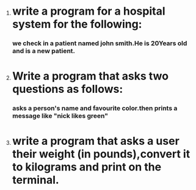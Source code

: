 <ol>
<li><h1>write a program for a hospital system for the following: </h1></li>
<h3>we check in a patient named john smith.He is 20Years old and is a new patient.</h3>
<li><h1>Write a program that asks two questions as follows:</h1></li>
<h3>asks a person's name and favourite color.then prints a message like "nick likes green"</h3>
<li><h1>write a program that asks a user their weight (in pounds),convert it to kilograms and print on the terminal.</h1></li>
</ol>

